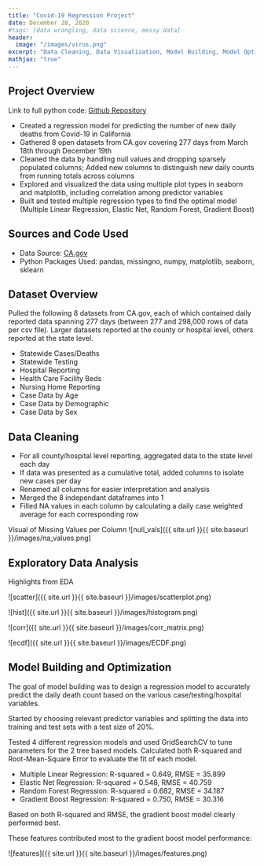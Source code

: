 ```yaml
---
title: "Covid-19 Regression Project"
date: December 28, 2020
#tags: [data wrangling, data science, messy data]
header:
  image: "/images/virus.png"
excerpt: "Data Cleaning, Data Visualization, Model Building, Model Optimization"
mathjax: "true"
---
```


## Project Overview
Link to full python code: [Github Repository](https://github.com/adamlitman/covid19_project)

- Created a regression model for predicting the number of new daily deaths from Covid-19 in California
- Gathered 8 open datasets from CA.gov covering 277 days from March 18th through December 19th
- Cleaned the data by handling null values and dropping sparsely populated columns; Added new columns to distinguish new daily counts from running totals across columns
- Explored and visualized the data using multiple plot types in seaborn and matplotlib, including correlation among predictor variables
- Built and tested multiple regression types to find the optimal model (Multiple Linear Regression, Elastic Net, Random Forest, Gradient Boost)

## Sources and Code Used
- Data Source: [CA.gov](https://data.ca.gov/dataset?groups=covid-19)
- Python Packages Used: pandas, missingno, numpy, matplotlib, seaborn, sklearn

## Dataset Overview
Pulled the following 8 datasets from CA.gov, each of which contained daily reported data spanning 277 days (between 277 and 298,000 rows of data per csv file). Larger datasets reported at the county or hospital level, others reported at the state level.

- Statewide Cases/Deaths
- Statewide Testing
- Hospital Reporting
- Health Care Facility Beds
- Nursing Home Reporting
- Case Data by Age
- Case Data by Demographic
- Case Data by Sex

## Data Cleaning
- For all county/hospital level reporting, aggregated data to the state level each day
- If data was presented as a cumulative total, added columns to isolate new cases per day
- Renamed all columns for easier interpretation and analysis
- Merged the 8 independant dataframes into 1
- Filled NA values in each column by calculating a daily case weighted average for each corresponding row

Visual of Missing Values per Column
![null_vals]({{ site.url }}{{ site.baseurl }}/images/na_values.png)


## Exploratory Data Analysis
Highlights from EDA

![scatter]({{ site.url }}{{ site.baseurl }}/images/scatterplot.png)

![hist]({{ site.url }}{{ site.baseurl }}/images/histogram.png)

![corr]({{ site.url }}{{ site.baseurl }}/images/corr_matrix.png)

![ecdf]({{ site.url }}{{ site.baseurl }}/images/ECDF.png)

## Model Building and Optimization
The goal of model building was to design a regression model to accurately predict the daily death count based on the various case/testing/hospital variables.

Started by choosing relevant predictor variables and splitting the data into training and test sets with a test size of 20%.

Tested 4 different regression models and used GridSearchCV to tune parameters for the 2 tree based models. Calculated both R-squared and Root-Mean-Square Error to evaluate the fit of each model.

- Multiple Linear Regression: R-squared = 0.649, RMSE = 35.899 
- Elastic Net Regression: R-squared = 0.548, RMSE = 40.759
- Random Forest Regression: R-squared = 0.682, RMSE = 34.187
- Gradient Boost Regression: R-squared = 0.750, RMSE = 30.316

Based on both R-squared and RMSE, the gradient boost model clearly performed best. 

These features contributed most to the gradient boost model performance:

![features]({{ site.url }}{{ site.baseurl }}/images/features.png)

